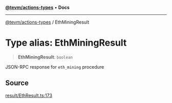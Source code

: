 [**@tevm/actions-types**](../README.md) • **Docs**

***

[@tevm/actions-types](../globals.md) / EthMiningResult

# Type alias: EthMiningResult

> **EthMiningResult**: `boolean`

JSON-RPC response for `eth_mining` procedure

## Source

[result/EthResult.ts:173](https://github.com/evmts/tevm-monorepo/blob/main/packages/actions-types/src/result/EthResult.ts#L173)
